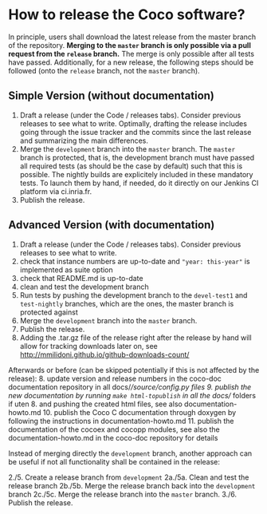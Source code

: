 How to release the Coco software?
=================================

In principle, users shall download the latest release from the master branch of the repository.
**Merging to the `master` branch is only possible via a pull request from the `release` branch.**
The merge is only possible after all tests have passed.
Additionally, for a new release, the following steps should be followed (onto the `release` branch,
not the `master` branch).

Simple Version (without documentation)
--------------------------------------
1. Draft a release (under the Code / releases tabs). Consider previous releases to see what to write.
   Optimally, drafting the release includes going through the issue tracker and the commits since the
   last release and summarizing the main differences.
2. Merge the `development` branch into the `master` branch. The `master` branch is protected, that is,
   the development branch must have passed all required tests (as should be the case by default) such 
   that this is possible. The nightly builds are explicitely included in these mandatory tests. To
   launch them by hand, if needed, do it directly on our Jenkins CI platform via ci.inria.fr.
3. Publish the release.


Advanced Version (with documentation)
-------------------------------------
 1. Draft a release (under the Code / releases tabs). Consider previous releases to see what to write.
 2. check that instance numbers are up-to-date and `"year: this-year"` is implemented as suite option
 2. check that README.md is up-to-date
 3. clean and test the development branch
 4. Run tests by pushing the development branch to the `devel-test1` and `test-nightly` branches, which
    are the ones, the master branch is protected against
 5. Merge the `development` branch into the `master` branch.
 6. Publish the release. 
 7. Adding the .tar.gz file of the release right after the release by hand will allow for
    tracking downloads later on, see http://mmilidoni.github.io/github-downloads-count/

Afterwards or before (can be skipped potentially if this is not affected by the release):
 8. update version and release numbers in the coco-doc documentation repository in
    all docs/*/source/config.py files
 9. publish the new documentation by running `make html-topublish` in all the docs/* folders 
    if uten 8. and pushing the created html files, see also documentation-howto.md
10. publish the Coco C documentation through doxygen by following the instructions in documentation-howto.md
11. publish the documentation of the cocoex and cocopp modules, see also the
    documentation-howto.md in the coco-doc repository for details

    
Instead of merging directly the `development` branch, another approach can be useful if not all functionality
shall be contained in the release:

2./5.   Create a release branch from `development`
2a./5a. Clean and test the release branch
2b./5b. Merge the release branch back into the `development` branch
2c./5c. Merge the release branch into the `master` branch.
3./6.   Publish the release.
